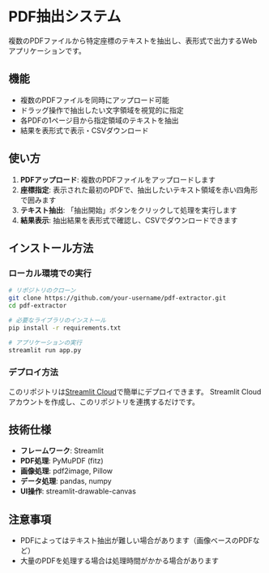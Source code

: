 # PDF抽出システム

複数のPDFファイルから特定座標のテキストを抽出し、表形式で出力するWebアプリケーションです。

## 機能

- 複数のPDFファイルを同時にアップロード可能
- ドラッグ操作で抽出したい文字領域を視覚的に指定
- 各PDFの1ページ目から指定領域のテキストを抽出
- 結果を表形式で表示・CSVダウンロード

## 使い方

1. **PDFアップロード**: 複数のPDFファイルをアップロードします
2. **座標指定**: 表示された最初のPDFで、抽出したいテキスト領域を赤い四角形で囲みます
3. **テキスト抽出**: 「抽出開始」ボタンをクリックして処理を実行します
4. **結果表示**: 抽出結果を表形式で確認し、CSVでダウンロードできます

## インストール方法

### ローカル環境での実行

```bash
# リポジトリのクローン
git clone https://github.com/your-username/pdf-extractor.git
cd pdf-extractor

# 必要なライブラリのインストール
pip install -r requirements.txt

# アプリケーションの実行
streamlit run app.py
```

### デプロイ方法

このリポジトリは[Streamlit Cloud](https://streamlit.io/cloud)で簡単にデプロイできます。
Streamlit Cloudアカウントを作成し、このリポジトリを連携するだけです。

## 技術仕様

- **フレームワーク**: Streamlit
- **PDF処理**: PyMuPDF (fitz)
- **画像処理**: pdf2image, Pillow
- **データ処理**: pandas, numpy
- **UI操作**: streamlit-drawable-canvas

## 注意事項

- PDFによってはテキスト抽出が難しい場合があります（画像ベースのPDFなど）
- 大量のPDFを処理する場合は処理時間がかかる場合があります
